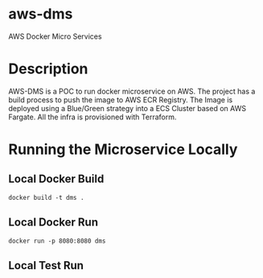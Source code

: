 # aws-dms
AWS Docker Micro Services

# Description

AWS-DMS is a POC to run docker microservice on AWS. The project has a build process to push the image to AWS ECR Registry.
The Image is deployed using a Blue/Green strategy into a ECS Cluster based on AWS Fargate.
All the infra is provisioned with Terraform.

# Running the Microservice Locally
## Local Docker Build
```
docker build -t dms .
```
## Local Docker Run
```
docker run -p 8080:8080 dms
```
## Local Test Run
```

```